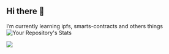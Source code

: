 ## Hi there 👋
I’m currently learning ipfs, smarts-contracts and others things
![Your Repository's Stats](https://github-readme-stats.vercel.app/api?username=eythaann&show_icons=true)

<a href="https://linkedin.com/in/eythaann" target="_blank">
  <img src="https://img.shields.io/badge/LinkedIn-0077B5?style=for-the-badge&logo=linkedin&logoColor=white">
</a>
